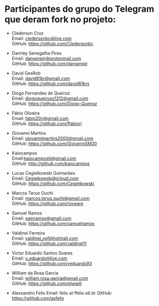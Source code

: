 # Participantes do grupo do Telegram que deram fork no projeto:


- Clederson Cruz  
Email: cledersonbc@live.com  
GitHub: https://github.com/Cledersonbc  


- Danrley Senegalha Pires  
Email: dansenpir@protonmail.com  
GitHub: https://github.com/dansenpir  


- David GesRob  
Email: david81br@gmail.com  
GitHub: https://github.com/david81brs  


- Diogo Fernandes de Queiroz  
Email: diogoqueirooz1212@gmail.com  
GitHub: https://github.com/Diogo-Queiroz  


- Fábio Oliveira  
Email: fabio20rj@gmail.com  
GitHub: https://github.com/ffabiorj  


- Giovanni Martins  
Email: giovannimartins2000@gmail.com  
GitHub: https://github.com/GiovanniSM20


- Kaiocampos  
Email:kaiocamposti@gmail.com  
GitHub: http://github.com/kaiocampos  


- Lucas Cegielkowski Guimarães  
Email: Cegielkowski@icloud.com  
GitHub: https://github.com/Cegielkowski


- Marcos Teruo Ouchi  
Email: marcos.teruo.ouchi@gmail.com  
GitHub: https://github.com/nixware  


- Samuel Ramos  
Email: samramox@gmail.com  
GitHub: https://github.com/samuelramox  


- Valdinei Ferreira  
Email: valdinei_vof@hotmail.com  
GitHub: https://github.com/valdinei11  


- Victor Eduardo Santos Soares  
Email: v_eduardo@live.com  
GitHub: https://github.com/veduardo93


- William da Rosa Garcia  
Email: william.rosa.garcia@gmail.com  
GitHub: https://github.com/phewill

- Alexsandro Felix
Email: felix at ffelix.eti.br
GitHub: https://github.com/asfelix
